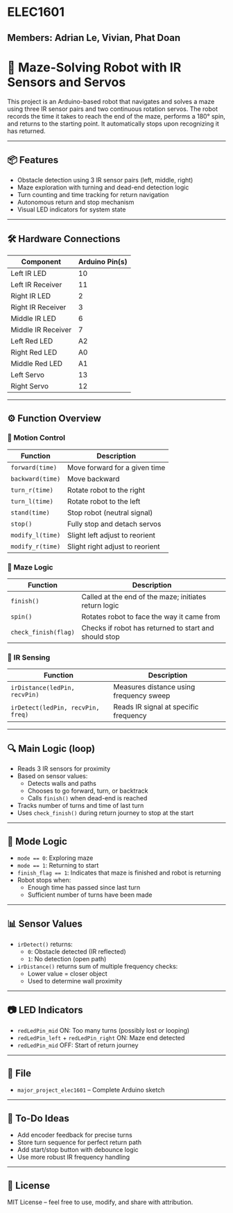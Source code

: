 # ELEC1601
## Members: Adrian Le, Vivian, Phat Doan
# 🧭 Maze-Solving Robot with IR Sensors and Servos

This project is an Arduino-based robot that navigates and solves a maze using three IR sensor pairs and two continuous rotation servos. The robot records the time it takes to reach the end of the maze, performs a 180° spin, and returns to the starting point. It automatically stops upon recognizing it has returned.

---

## 📦 Features

- Obstacle detection using 3 IR sensor pairs (left, middle, right)
- Maze exploration with turning and dead-end detection logic
- Turn counting and time tracking for return navigation
- Autonomous return and stop mechanism
- Visual LED indicators for system state

---

## 🛠️ Hardware Connections

| Component         | Arduino Pin(s) |
|-------------------|----------------|
| Left IR LED       | 10             |
| Left IR Receiver  | 11             |
| Right IR LED      | 2              |
| Right IR Receiver | 3              |
| Middle IR LED     | 6              |
| Middle IR Receiver| 7              |
| Left Red LED      | A2             |
| Right Red LED     | A0             |
| Middle Red LED    | A1             |
| Left Servo        | 13             |
| Right Servo       | 12             |

---

## ⚙️ Function Overview

### 🔄 Motion Control

| Function           | Description                              |
|--------------------|------------------------------------------|
| `forward(time)`     | Move forward for a given time           |
| `backward(time)`    | Move backward                          |
| `turn_r(time)`      | Rotate robot to the right              |
| `turn_l(time)`      | Rotate robot to the left               |
| `stand(time)`       | Stop robot (neutral signal)            |
| `stop()`            | Fully stop and detach servos           |
| `modify_l(time)`    | Slight left adjust to reorient         |
| `modify_r(time)`    | Slight right adjust to reorient        |

### 🧠 Maze Logic

| Function             | Description                                             |
|----------------------|---------------------------------------------------------|
| `finish()`           | Called at the end of the maze; initiates return logic  |
| `spin()`             | Rotates robot to face the way it came from             |
| `check_finish(flag)` | Checks if robot has returned to start and should stop  |

### 👀 IR Sensing

| Function                         | Description                                      |
|----------------------------------|--------------------------------------------------|
| `irDistance(ledPin, recvPin)`    | Measures distance using frequency sweep         |
| `irDetect(ledPin, recvPin, freq)`| Reads IR signal at specific frequency           |

---

## 🔍 Main Logic (loop)

- Reads 3 IR sensors for proximity
- Based on sensor values:
  - Detects walls and paths
  - Chooses to go forward, turn, or backtrack
  - Calls `finish()` when dead-end is reached
- Tracks number of turns and time of last turn
- Uses `check_finish()` during return journey to stop at the start

---

## 🧾 Mode Logic

- `mode == 0`: Exploring maze
- `mode == 1`: Returning to start
- `finish_flag == 1`: Indicates that maze is finished and robot is returning
- Robot stops when:
  - Enough time has passed since last turn
  - Sufficient number of turns have been made

---

## 📊 Sensor Values

- `irDetect()` returns:
  - `0`: Obstacle detected (IR reflected)
  - `1`: No detection (open path)
- `irDistance()` returns sum of multiple frequency checks:
  - Lower value = closer object
  - Used to determine wall proximity

---

## 📷 LED Indicators

- `redLedPin_mid` ON: Too many turns (possibly lost or looping)
- `redLedPin_left` + `redLedPin_right` ON: Maze end detected
- `redLedPin_mid` OFF: Start of return journey

---

## 📂 File

- `major_project_elec1601` – Complete Arduino sketch

---

## 📌 To-Do Ideas

- Add encoder feedback for precise turns
- Store turn sequence for perfect return path
- Add start/stop button with debounce logic
- Use more robust IR frequency handling

---

## 💬 License

MIT License – feel free to use, modify, and share with attribution.

